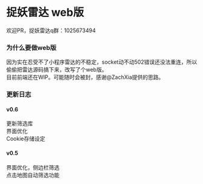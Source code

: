 # 捉妖雷达 web版

欢迎PR，捉妖雷达q群：1025673494    

### 为什么要做web版

因为实在忍受不了小程序雷达的不稳定，socket动不动502错误还没法重连，所以偷偷把雷达源码搞下来，改写了个web版。    
目前前端还在WIP。可能随时会被封，感谢@ZachXia提供的思路。   


### 更新日志

#### v0.6    
更新筛选库    
界面优化    
Cookie存储设定    

#### v0.5 
界面优化，侧边栏筛选    
点击地图自动筛选功能    

